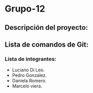 # Grupo-12
## Descripción del proyecto:
<!--Pendiente -->


## Lista de comandos de Git:
<!--Pendiente -->


### Lista de integrantes:
- Luciano Di Leo.
- Pedro Gonzalez.
- Daniela Romero.
- Marcelo viera.